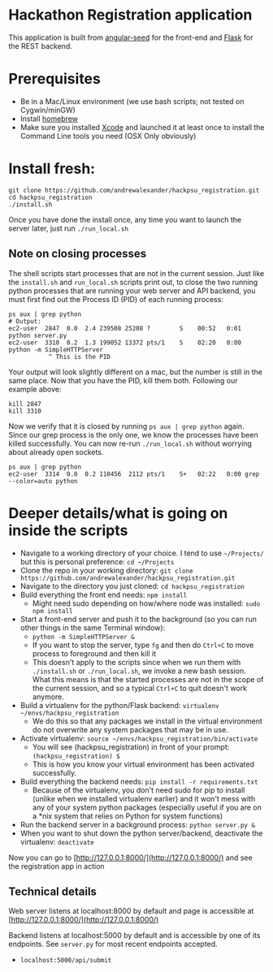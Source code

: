 # Hackathon Registration application

This application is built from [angular-seed](https://github.com/angular/angular-seed) for the front-end and [Flask](http://flask.pocoo.org/) for the REST backend.

# Prerequisites
- Be in a Mac/Linux environment (we use bash scripts; not tested on Cygwin/minGW)
- Install [homebrew](http://brew.sh/)
- Make sure you installed [Xcode](https://itunes.apple.com/us/app/xcode/id497799835?mt=12) and launched it at least once to install the Command Line tools you need (OSX Only obviously)

# Install fresh:
```
git clone https://github.com/andrewalexander/hackpsu_registration.git
cd hackpsu_registration
./install.sh
```
Once you have done the install once, any time you want to launch the server later, just run `./run_local.sh`

## Note on closing processes

The shell scripts start processes that are not in the current session. Just like the `install.sh` and `run_local.sh` scripts print out, to close the two running python processes that are running your web server and API backend, you must first find out the Process ID (PID) of each running process:

```
ps aux | grep python 
# Output:
ec2-user  2847  0.0  2.4 239508 25208 ?        S    00:52   0:01 python server.py
ec2-user  3310  0.2  1.3 199052 13372 pts/1    S    02:20   0:00 python -m SimpleHTTPServer
           ^ This is the PID
```

Your output will look slightly different on a mac, but the number is still in the same place. Now that you have the PID, kill them both. Following our example above:

```
kill 2847
kill 3310
```

Now we verify that it is closed by running `ps aux | grep python` again. Since our grep process is the only one, we know the processes have been killed successfully. You can now re-run `./run_local.sh` without worrying about already open sockets.

```
ps aux | grep python
ec2-user  3314  0.0  0.2 110456  2112 pts/1    S+   02:22   0:00 grep --color=auto python
```

# Deeper details/what is going on inside the scripts
- Navigate to a working directory of your choice. I tend to use `~/Projects/` but this is personal preference: `cd ~/Projects`
- Clone the repo in your working directory: `git clone https://github.com/andrewalexander/hackpsu_registration.git`
- Navigate to the directory you just cloned: `cd hackpsu_registration`
- Build everything the front end needs: `npm install`
    * Might need sudo depending on how/where node was installed: `sudo npm install`
- Start a front-end server and push it to the background (so you can run other things in the same Terminal window):
    * `python -m SimpleHTTPServer &` 
    * If you want to stop the server, type `fg` and then do `Ctrl+C` to move process to foreground and then kill it
    * This doesn't apply to the scripts since when we run them with `./install.sh` or `./run_local.sh`, we invoke a new bash session. What this means is that the started processes are not in the scope of the current session, and so a typical `Ctrl+C` to quit doesn't work anymore. 
- Build a virtualenv for the python/Flask backend: `virtualenv ~/envs/hackpsu_registration`
    * We do this so that any packages we install in the virtual environment do not overwrite any system packages that may be in use. 
- Activate virtualenv: `source ~/envs/hackpsu_registration/bin/activate`
    * You will see (hackpsu_registration) in front of your prompt: `(hackpsu_registration) $ `
    * This is how you know your virtual environment has been activated successfully.
- Build everything the backend needs: `pip install -r requirements.txt`
	* Because of the virtualenv, you don't need sudo for pip to install (unlike when we installed virtualenv earlier) and it won't mess with any of your system python packages (especially useful if you are on a *nix system that relies on Python for system functions)
- Run the backend server in a background process: `python server.py &`
- When you want to shut down the python server/backend, deactivate the virtualenv: `deactivate`

Now you can go to [http://127.0.0.1:8000/](http://127.0.0.1:8000/) and see the registration app in action

## Technical details
Web server listens at localhost:8000 by default and page is accessible at [http://127.0.0.1:8000/](http://127.0.0.1:8000/)

Backend listens at localhost:5000 by default and is accessible by one of its endpoints. See `server.py` for most recent endpoints accepted. 
* `localhost:5000/api/submit`
